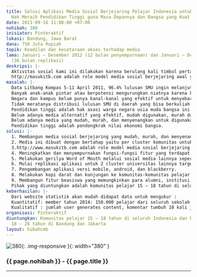```yaml
---
title: Solusi Aplikasi Media Sosial Berjejaring Pelajar Indonesia untuk Mendapatkan
  Hak Meraih Pendidikan Tinggi guna Masa Depannya dan Bangsa yang Kuat
date: 2011-09-16 11:08:00 +07:00
nohibah: 380
inisiator: Pinteraktif
lokasi: Bandung, Jawa Barat
dana: 750 Juta Rupiah
topik: Keadilan dan kesetaraan akses terhadap media
lama: Januari – Desember 2012 (12 bulan penyempurnaan) dan Januari – Desember 2014
  (36 bulan replikasi)
deskripsi: |-
  Aktivitas sosial kami ini dilakukan karena berulang kali timbul pertanyaan yang sama: Kenapa pelajar khususnya di daerah tidak memiliki peluang yang sama untuk mendapatkan informasi masuk kuliah? Bukankah pendidikan tinggi yang berkualitas adalah hak asasi setiap pelajar? Apakah benar jurusan ini sesuai minatnya? Kalau tidak punya biaya tapi lulus ujian masuk apakah tetap boleh kuliah? Bukankah pendidikan tinggi adalah pendongkrak ekonomi seseorang bahkan bangsa ini? Bukankah banyak orang dan institusi yang bisa membantu? Bukankah internet sekarang murah dan mudah diakses? Bukankah lebih dari 65% pengguna social media adalah pelajar dan mahasiswa?
  http://masukitb.com adalah role model media sosial berjejaring awal yang kami buat dan dapat dengan mudah direplikasi ke banyak cluster komunitas universitas-universitas lain di Indonesia dan luar negeri. Tujuan dan Nilai-nilai Sosialnya yaitu membuat wadah yang mampu menjadi katalis bagi warga kampus untuk bahu membahu dengan cara dan media yang menyenangkan dalam membantu ribuan pelajar di Indonesia (user generates contents) supaya mendapatkan hak pendidikan tinggi. 120 orang lebih dari 5000 an pelajar sudah mendeklarasikan bahwa benar-benar diterima di ITB dengan masukitb.com. Kami yakin akan bertambah banyak yang akan mendeklarasikan bisa kuliah di salah satu universitas terbaik dengan cara mudah dan menyenangkan dari komputernya ataupun telepon genggamnya.
masalah: |-
  Data Litbang Kompas 5-11 April 2011, 96.4% lulusan SMU ingin melanjutkan ke perguruan tinggi
  Banyak anak-anak pintar atau berpotensi mengurungkan niatnya karena kurangnya informasi kesempatan untuk pendidikan tinggi.
  Negara dan kampus belum punya kanal-kanal yang efektif untuk menyebarluaskan kesempatan berkuliah.
  Tidak meratanya distribusi lulusan SMU di daerah yang bisa berkuliah.
  Pendidikan tinggi adalah hak asasi warga negara usia muda bangsa ini.
  Belum adanya media alternatif yang efektif, mudah digunakan, murah dan menyenangkan yang bisa digunakan oleh para warga kampus dan orang yang peduli untuk dapat bisa berkontribusi bersama-sama dalam membantu mengatasi permasalahan pelajar berpotensi untuk dapat berkuliah.
  Belum adanya media yang mudah, murah, dan menyenangkan untuk digunakan para pelajar agar bisa mengakses informasi dan berinteraksi langsung ke banyak pribadi-pribadi peduli dari kampus yang mau membantu mereka dalam menyiapkan pendidikan tingginya.
  Pendidikan tinggi adalah pendongkrak nilai ekonomi bangsa.
solusi: |-
  1. Membangun media sosial berjejaring yang mudah, murah, dan menyenangkan untuk digunakan para komunitas pelajar dan kontributor komunitas mahasiswa.
  2. Media ini dibuat dengan bertahap yaitu per cluster komunitas untuk uji fungsi dengan harapan nantinya bisa direplikasi ke cluster komunitas lain.
  3.http://www.masukitb.com adalah role model media sosial berjejaring awal yang dibuat.
  4. Meningkatkan dan menyempurnakan fungsi-fungsi fitur yang terdapat di media sosial berjejaring http://masukitb.com .
  5. Melakukan gerilya Word of Mouth melalui sosial media lainnya seperti facebook dan twitter untuk menambah anggota komunitas
  6. Mulai replikasi aplikasi untuk 2 cluster universitas lainnya target tahun 2012
  7. Pengembangan aplikasi versi mobile, android, dan blackberry.
  8. Melakukan kopi darat dan kunjungan ke komunitas-komunitas pelajar di luar jawa khususnya target 10 kali per tahun.
  9. Membangun fitur beasiswa yang memungkinkan para alumni, institusi, perusahaan secara kolektif dapat menyumbang dengan ditampung dana tersebut di lembaga yang memiliki izin dalam penggumpulkan dana..
  Pihak yang diuntungkan adalah komunitas pelajar 15 – 18 tahun di seluruh Indonesia dan komunitas mahasiswa 18 – 26 tahun di Bandung dan Jakarta
keberhasilan: |-
  Dari website statistik akan mudah didapat data untuk mengukur :
  Kuantitatif: member tahun 2014: 150.000 pelajar dari seluruh sekolah Indonesia,10.000 mahasiswa/alumni, 500 orang pelajar melakukan “declare” telah masukitb 100%, pageviews 1041985 menjadi, unique visitor dari 167.180 menjadi 5 kali jumlahnya
  Kualitatif : jumlah user generates content, komentar tumbuh 10 kali jumlahnya dalam waktu 4 tahun, minimal 3 publikasi media nasional 1 (satu) media internasional di tahun 2012, word of mouth di media twitter, facebook juga lingkungan sekolah dan kampus.
organisasi: Pinteraktif
diuntungkan: Komunitas pelajar 15 – 18 tahun di seluruh Indonesia dan komunitas mahasiswa
  18 – 26 tahun di Bandung dan Jakarta
layout: hibahcmb
---
```


![380](/static/img/hibahcmb/380.png){: .img-responsive }{: width="380" }

### {{ page.nohibah }} - {{ page.title }}

---
